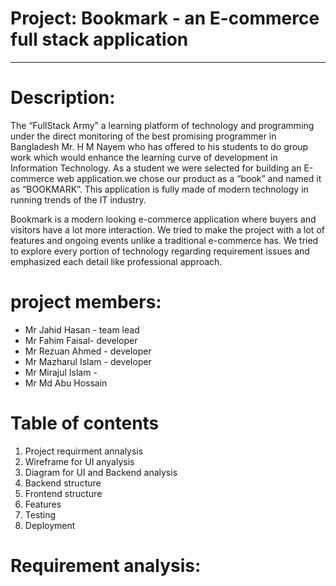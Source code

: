  # Project: Bookmark - an E-commerce full stack application
---
 # Description: 
 The “FullStack Army” a learning platform of technology and programming under the direct monitoring of the best promising programmer in Bangladesh Mr. H M Nayem who has offered to his students to  do group work which would enhance the learning curve of development in Information Technology. As a student we were  selected for building an E-commerce web application.we chose our product as a “book” and named it as “BOOKMARK”. This application is fully made of modern technology in running trends of the IT industry. 
 
Bookmark is a modern looking e-commerce application where buyers and visitors have a lot more interaction. We tried to make the project with a lot of features and ongoing events unlike a traditional e-commerce has. We tried to explore every portion of technology regarding requirement issues and emphasized each detail like professional approach. 


# project members:
- Mr Jahid Hasan -       team lead
- Mr Fahim Faisal-       developer
- Mr Rezuan Ahmed -      developer
- Mr Mazharul Islam -    developer
- Mr Mirajul Islam - 
- Mr Md Abu Hossain 


 # Table of contents
 1. Project requirment annalysis
 2. Wireframe for UI anyalysis
 3. Diagram for UI and Backend analysis
 4. Backend structure
 5. Frontend structure
 6. Features
 7. Testing 
 8. Deployment 

# Requirement analysis: 












